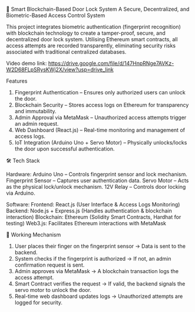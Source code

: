 🔐 Smart Blockchain-Based Door Lock System
A Secure, Decentralized, and Biometric-Based Access Control System

This project integrates biometric authentication (fingerprint recognition) with blockchain technology to create a tamper-proof, secure, and decentralized door lock system. Utilising Ethereum smart contracts, all access attempts are recorded transparently, eliminating security risks associated with traditional centralized databases.

Video demo link: https://drive.google.com/file/d/147HnpRNge7AVKz-W2D68FLpSRysKWj2X/view?usp=drive_link

Features
1. Fingerprint Authentication – Ensures only authorized users can unlock the door.
2. Blockchain Security – Stores access logs on Ethereum for transparency and immutability.
3. Admin Approval via MetaMask – Unauthorized access attempts trigger an admin request.
4. Web Dashboard (React.js) – Real-time monitoring and management of access logs.
5. IoT Integration (Arduino Uno + Servo Motor) – Physically unlocks/locks the door upon successful authentication.

🛠️ Tech Stack

Hardware:
Arduino Uno – Controls fingerprint sensor and lock mechanism.
Fingerprint Sensor – Captures user authentication data.
Servo Motor – Acts as the physical lock/unlock mechanism.
12V Relay – Controls door locking via Arduino.

Software:
Frontend: React.js (User Interface & Access Logs Monitoring)
Backend: Node.js + Express.js (Handles authentication & blockchain interaction)
Blockchain: Ethereum (Solidity Smart Contracts, Hardhat for testing)
Web3.js: Facilitates Ethereum interactions with MetaMask

🔄 Working Mechanism

1. User places their finger on the fingerprint sensor → Data is sent to the backend.
2. System checks if the fingerprint is authorized → If not, an admin confirmation request is sent.
3. Admin approves via MetaMask → A blockchain transaction logs the access attempt.
4. Smart Contract verifies the request → If valid, the backend signals the servo motor to unlock the door.
5. Real-time web dashboard updates logs → Unauthorized attempts are logged for security.
